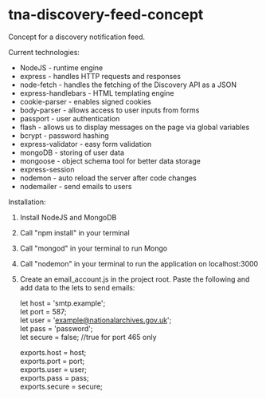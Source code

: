 
# tna-discovery-feed-concept  
Concept for a discovery notification feed.  
  
Current technologies:  
  
* NodeJS - runtime engine  
* express - handles HTTP requests and responses  
* node-fetch - handles the fetching of the Discovery API as a JSON  
* express-handlebars - HTML templating engine  
* cookie-parser - enables signed cookies  
* body-parser - allows access to user inputs from forms  
* passport - user authentication  
* flash - allows us to display messages on the page via global variables  
* bcrypt - password hashing  
* express-validator - easy form validation  
* mongoDB - storing of user data  
* mongoose - object schema tool for better data storage  
* express-session  
* nodemon - auto reload the server after code changes  
* nodemailer - send emails to users  
  

Installation:  

  
1. Install NodeJS and MongoDB  
2. Call "npm install" in your terminal  
3. Call "mongod" in your terminal to run Mongo  
3. Call "nodemon" in your terminal to run the application on localhost:3000  
4. Create an email_account.js in the project root. Paste the following and add data to the lets to send emails:  

    let host = 'smtp.example';  
    let port = 587;  
    let user = 'example@nationalarchives.gov.uk';  
    let pass = 'password';  
    let secure = false; //true for port 465 only  
          
    exports.host = host;  
    exports.port = port;  
    exports.user = user;  
    exports.pass = pass;  
    exports.secure = secure;
